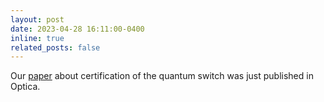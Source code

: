 ```yaml
---
layout: post
date: 2023-04-28 16:11:00-0400
inline: true
related_posts: false
---
```


Our <a href="https://opg.optica.org/optica/fulltext.cfm?uri=optica-10-5-561&id=530175">paper</a> about certification of the quantum switch was just published in Optica.
